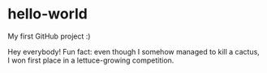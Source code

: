 # hello-world
My first GitHub project :)

Hey everybody! Fun fact: even though I somehow managed to kill a cactus, I won first place in a lettuce-growing competition. 

